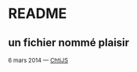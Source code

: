 
# README

## un fichier nommé plaisir

<small>6 mars 2014 — [ChtiJS](http://www.meetup.com/FranceJS/events/168885592/)</small>
